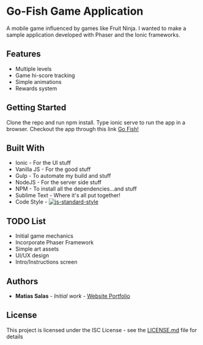 # Go-Fish Game Application

A mobile game influenced by games like Fruit Ninja.  I wanted to make a sample application developed with Phaser and the Ionic frameworks.

## Features
* Multiple levels
* Game hi-score tracking
* Simple animations
* Rewards system


## Getting Started

Clone the repo and run npm install.  Type ionic serve to run the app in a browser.  Checkout the app through this link [Go Fish!](https://msalas74.github.io/go_fish/www/index.html#/)


## Built With

* Ionic - For the UI stuff
* Vanilla JS - For the good stuff
* Gulp - To automate my build and stuff
* NodeJS - For the server side stuff
* NPM - To install all the dependencies...and stuff
* Sublime Text - Where it's all put together!
* Code Style - [![js-standard-style](https://img.shields.io/badge/code%20style-standard-brightgreen.svg)](http://standardjs.com/)


## TODO List

* Initial game mechanics
* Incorporate Phaser Framework
* Simple art assets
* UI/UX design
* Intro/Instructions screen
 

## Authors

* **Matias Salas** - *Initial work* - [Website Portfolio](http://www.matiasis.me)


## License

This project is licensed under the ISC License - see the [LICENSE.md](LICENSE.md) file for details

